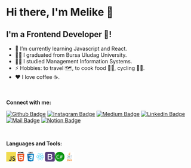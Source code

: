 

<!--
**MelikeTicaret/MelikeTicaret** is a ✨ _special_ ✨ repository because its `README.md` (this file) appears on your GitHub profile.


Here are some ideas to get you started:

- 🔭 I’m currently working on ...
- 🌱 I’m currently learning ...
- 👯 I’m looking to collaborate on ...
- 🤔 I’m looking for help with ...
- 💬 Ask me about ...
- 📫 How to reach me: ...
- 😄 Pronouns: ...
- ⚡ Fun fact: ...
-->
# Hi there, I'm Melike 👋

## I'm a Frontend Developer 🚀!
 - 🌱 I’m currently learning Javascript and React.
 - 👩‍🎓 I graduated from Bursa Uludag University.
 - 👩‍💻 I studied Management Information Systems.
 - ⚡ Hobbies: to travel 🗺️, to cook food 👩‍🍳, cycling 🚴‍♀️.
 - ❤️ I love coffee ☕.
 
 <br>
 
 **Connect with me:**
 
[![Github Badge](https://img.shields.io/badge/-Github-000?style=quare&labelColor=000&logo=Github&logoColor=white&link=link)](https://github.com/MelikeTicaret) 
[![Instagram Badge](https://img.shields.io/badge/-Instagram-C13584?style=flat-quare&labelColor=C13584&logo=instagram&logoColor=white&link=link)](https://www.instagram.com/meliketicarett/) 
[![Medium Badge](https://img.shields.io/badge/-Medium-757575?style=flat-quare&labelColor=757575&logo=Medium&logoColor=white&link=link)](link) 
[![Linkedin Badge](https://img.shields.io/badge/-Linkedin-blue?style=flat-quare&labelColor=blue&logo=linkedin&logoColor=white&link=link)](https://www.linkedin.com/in/melike-ticaret-6a410b1b9/)
[![Mail Badge](https://img.shields.io/badge/-Gmail-red?style=flat-quare&labelColor=red&logo=gmail&logoColor=white&link=link)](meliketicaret@gmail.com)
[![Notion Badge](https://img.shields.io/badge/-Notion-black?style=flat-quare&labelColor=black&logo=Notion&logoColor=white&link=link)](https://meliketicaret.notion.site/Melike-s-Secret-Garden-fd867827a3724798a143dc6e6da2571b)


<br>

**Languages and Tools:**

<img align="left" alt="JavaScript" width="26px" src="https://raw.githubusercontent.com/github/explore/cebd63002168a05a6a642f309227eefeccd92950/topics/javascript/javascript.png" />
<img align="left" alt="HTML" width="26px" src="https://raw.githubusercontent.com/github/explore/cebd63002168a05a6a642f309227eefeccd92950/topics/html/html.png" />
<img align="left" alt="CSS" width="26px" src="https://raw.githubusercontent.com/github/explore/cebd63002168a05a6a642f309227eefeccd92950/topics/css/css.png" />
<img align="left" alt="React" width="26px" src="https://raw.githubusercontent.com/github/explore/cebd63002168a05a6a642f309227eefeccd92950/topics/react/react.png" />
<img align="left" alt="Bootstrap" width="26px" src="https://raw.githubusercontent.com/github/explore/cebd63002168a05a6a642f309227eefeccd92950/topics/bootstrap/bootstrap.png" />
<img align="left" alt="CSharp" width="26px" src="https://raw.githubusercontent.com/github/explore/cebd63002168a05a6a642f309227eefeccd92950/topics/csharp/csharp.png" />
<img align="left" alt="Java" width="26px" src="https://raw.githubusercontent.com/github/explore/cebd63002168a05a6a642f309227eefeccd92950/topics/java/java.png" />



